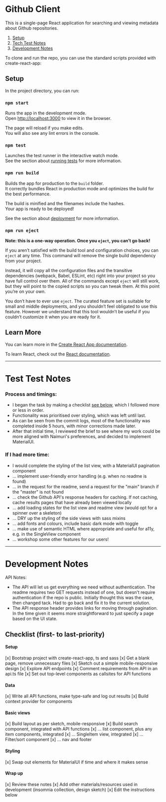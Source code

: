 # Github Client

This is a single-page React application for searching and viewing metadata about Github repositories.

1. [Setup](#setup)
2. [Tech Test Notes](#test-test-notes)
3. [Development Notes](#development-notes)

To clone and run the repo, you can use the standard scripts provided with create-react-app:

## Setup

In the project directory, you can run:

### `npm start`

Runs the app in the development mode.\
Open [http://localhost:3000](http://localhost:3000) to view it in the browser.

The page will reload if you make edits.\
You will also see any lint errors in the console.

### `npm test`

Launches the test runner in the interactive watch mode.\
See the section about [running tests](https://facebook.github.io/create-react-app/docs/running-tests) for more information.

### `npm run build`

Builds the app for production to the `build` folder.\
It correctly bundles React in production mode and optimizes the build for the best performance.

The build is minified and the filenames include the hashes.\
Your app is ready to be deployed!

See the section about [deployment](https://facebook.github.io/create-react-app/docs/deployment) for more information.

### `npm run eject`

**Note: this is a one-way operation. Once you `eject`, you can’t go back!**

If you aren’t satisfied with the build tool and configuration choices, you can `eject` at any time. This command will remove the single build dependency from your project.

Instead, it will copy all the configuration files and the transitive dependencies (webpack, Babel, ESLint, etc) right into your project so you have full control over them. All of the commands except `eject` will still work, but they will point to the copied scripts so you can tweak them. At this point you’re on your own.

You don’t have to ever use `eject`. The curated feature set is suitable for small and middle deployments, and you shouldn’t feel obligated to use this feature. However we understand that this tool wouldn’t be useful if you couldn’t customize it when you are ready for it.

## Learn More

You can learn more in the [Create React App documentation](https://facebook.github.io/create-react-app/docs/getting-started).

To learn React, check out the [React documentation](https://reactjs.org/).

---

# Test Test Notes

### Process and timings:

- I began the task by making a checklist [see below](#checklist), which I followed more or less in order.
- Functionality was prioritised over styling, which was left until last.
- As can be seen from the commit logs, most of the functionality was completed inside 5 hours, with minor corrections made later.
- After that initial time, I reviewed the brief to see where my work could be more aligned with Naimuri's preferences, and decided to implement MaterialUI.

### If I had more time:

- I would complete the styling of the list view, with a MaterialUI pagination component
- ... implement user-friendly error handling (e.g. when no readme is found)
- ... in the request for the readme, send a request for the "main" branch if the "master" is not found
- ... check the Github API's response headers for caching. If not caching, cache results pages that have already been viewed locally
- ... add loading states for the list view and readme view (would opt for a spinner over a skeleton)
- ... DRY up the styling of the side views with sass mixins
- ... add fonts and colours, include basic dark mode with toggle
- ... make use of semantic HTML where appropriate and useful for a11y, e.g. in the SingleView component
- ... workshop some other features for our users!

---

# Development Notes

API Notes:

- The API will let us get everything we need without authentication. The readme requires two GET requests instead of one, but doesn't require authentication if the repo is public. Initially thought this was the case, then changed tack. Had to go back and fix it to the current solution.
- The API response header provides links for moving through pagination. In the time given it seems more straightforward to just specify a page based on the UI state.

## Checklist (first- to last-priority)

#### Setup

[x] Bootstrap project with create-react-app, ts and sass
[x] Get a blank page, remove unnecessary files
[x] Sketch out a simple mobile-responsive design
[x] Explore API endpoints
[x] Comment requirements from API in an api.ts file
[x] Set out top-level components as callsites for API functions

#### Data

[x] Write all API functions, make type-safe and log out results
[x] Build context provider for components

#### Basic views

[x] Build layout as per sketch, mobile-responsive
[x] Build search component, integrated with API functions
[x] ... list component, plus any item components, integrated
[x] ... SingleItem view, integrated
[x] ... Filter/sort component
[x] ... nav and footer

#### Styling

[x] Swap out elements for MaterialUI if time and where it makes sense

#### Wrap up

[x] Review these notes
[x] Add other materials/resources used in development (insomnia collection, design sketch)
[x] Edit the instructions below
